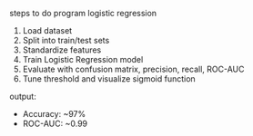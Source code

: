steps to do program logistic regression
1. Load dataset  
2. Split into train/test sets  
3. Standardize features  
4. Train Logistic Regression model  
5. Evaluate with confusion matrix, precision, recall, ROC-AUC  
6. Tune threshold and visualize sigmoid function  

output:
- Accuracy: ~97%  
- ROC-AUC: ~0.99  
